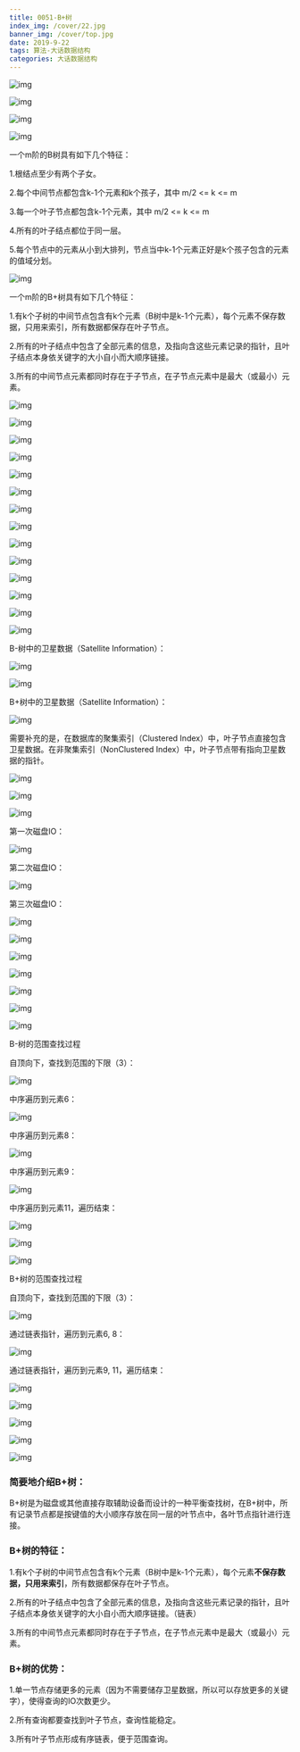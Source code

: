 ```yaml
---
title: 0051-B+树
index_img: /cover/22.jpg
banner_img: /cover/top.jpg
date: 2019-9-22
tags: 算法-大话数据结构
categories: 大话数据结构
---
```




![img](http://img.mp.sohu.com/upload/20170713/17a0c4f672b34e668a0cd2eb214c117d_th.png)

![img](http://img.mp.sohu.com/upload/20170713/c56155c2131e45b0bf69f9ae6cba056e_th.png)

![img](http://img.mp.sohu.com/upload/20170713/164ce3d2504c4d63945e134ca6752a2c_th.png)

![img](http://img.mp.sohu.com/upload/20170713/891ad19fb4294e9293fdca83e8e34616_th.png)

一个m阶的B树具有如下几个特征：

1.根结点至少有两个子女。

2.每个中间节点都包含k-1个元素和k个孩子，其中 m/2 <= k <= m

3.每一个叶子节点都包含k-1个元素，其中 m/2 <= k <= m

4.所有的叶子结点都位于同一层。

5.每个节点中的元素从小到大排列，节点当中k-1个元素正好是k个孩子包含的元素的值域分划。

![img](http://img.mp.sohu.com/upload/20170713/eb790f08a02a4bcbbc7cf3f3f8a95d4d_th.png)

一个m阶的B+树具有如下几个特征：

1.有k个子树的中间节点包含有k个元素（B树中是k-1个元素），每个元素不保存数据，只用来索引，所有数据都保存在叶子节点。

2.所有的叶子结点中包含了全部元素的信息，及指向含这些元素记录的指针，且叶子结点本身依关键字的大小自小而大顺序链接。

3.所有的中间节点元素都同时存在于子节点，在子节点元素中是最大（或最小）元素。

![img](http://img.mp.sohu.com/upload/20170713/ff571cfd72ab4a068ce0867b0e450de8_th.png)

![img](http://img.mp.sohu.com/upload/20170713/d4430eb5e5ef42008b1facec51636dbb_th.png)

![img](http://img.mp.sohu.com/upload/20170713/358025867be14bb99bf8806b98e774d9_th.png)

![img](http://img.mp.sohu.com/upload/20170713/034a86d6e1d94c798e63ab144955c0f6_th.png)

![img](http://img.mp.sohu.com/upload/20170713/86f732dd90b74be3bf9494859fa78d66_th.png)

![img](http://img.mp.sohu.com/upload/20170713/0611ff5a5103461e843ab627f8821419_th.png)

![img](http://img.mp.sohu.com/upload/20170713/adada4999fdd48d4937f5f14c0eb7792_th.png)

![img](http://img.mp.sohu.com/upload/20170713/afffda21578b4d8a90cbdea4976fb5b6_th.png)

![img](http://img.mp.sohu.com/upload/20170713/29583d49358e41fa9c2fbc5169fb7d14_th.png)

![img](http://img.mp.sohu.com/upload/20170713/04eb120cd1e04d3a94c2482abc7deb96_th.png)

![img](http://img.mp.sohu.com/upload/20170713/3ce28ba0a2bd426ebebac9603f728603_th.png)

![img](http://img.mp.sohu.com/upload/20170713/3bd2b4220a0f4d1887e2943a729c40a1_th.png)

![img](http://img.mp.sohu.com/upload/20170713/664e36a4da0f45fcaf6e18b68d36a0b4_th.png)

![img](http://img.mp.sohu.com/upload/20170713/514d587fa73746978200aca252837a44_th.png)

B-树中的卫星数据（Satellite Information）：

![img](http://img.mp.sohu.com/upload/20170713/36efa69561dc4043a17d550133e13a6c_th.png)

![img](http://img.mp.sohu.com/upload/20170713/c3a519a9a9e8456d9be41e69709bafaf_th.png)

B+树中的卫星数据（Satellite Information）：

![img](http://img.mp.sohu.com/upload/20170713/d8ae1b14e9bf4b1890146eb803ee9795_th.png)

需要补充的是，在数据库的聚集索引（Clustered Index）中，叶子节点直接包含卫星数据。在非聚集索引（NonClustered Index）中，叶子节点带有指向卫星数据的指针。

![img](http://img.mp.sohu.com/upload/20170713/7a52624e7add4033bb49c3aa5632a681_th.png)

![img](http://img.mp.sohu.com/upload/20170713/0ae1d08ece1e4daeac37361e86b3d6a6_th.png)

![img](http://img.mp.sohu.com/upload/20170713/32ad0e6237624d718bb9a5346e37792e_th.png)

第一次磁盘IO：

![img](http://img.mp.sohu.com/upload/20170713/6808907785b84be09d8c6b7c8acb5d2a_th.png)

第二次磁盘IO：

![img](http://img.mp.sohu.com/upload/20170713/0193eedf3a5b47129340e2b6c654ef72_th.png)

第三次磁盘IO：

![img](http://img.mp.sohu.com/upload/20170713/68553d369a304d798116f432247c6e3f_th.png)

![img](http://img.mp.sohu.com/upload/20170713/3830300c15bf41f8a2c8fdf8d163fa5b_th.png)

![img](http://img.mp.sohu.com/upload/20170713/baaed98d8fca4fb9806400651953f92d_th.png)

![img](http://img.mp.sohu.com/upload/20170713/99d5067451ec486dbccc37611ff3747c_th.png)

![img](http://img.mp.sohu.com/upload/20170713/7522d2811b5340a7a9b222bc14ba7276_th.png)

![img](http://img.mp.sohu.com/upload/20170713/169def080e8e47a68fc4fdce3451337a_th.png)

![img](http://img.mp.sohu.com/upload/20170713/8db1bc52ab2c418eb9a92fbb1189db98_th.png)

B-树的范围查找过程

自顶向下，查找到范围的下限（3）：

![img](http://img.mp.sohu.com/upload/20170713/bb40b700247c425f9b9d358c726d5e65_th.png)

中序遍历到元素6：

![img](http://img.mp.sohu.com/upload/20170713/244ea6eaee4a4e1d87a33967ff6ef5ff_th.png)

中序遍历到元素8：

![img](http://img.mp.sohu.com/upload/20170713/61f472a56f7840e78de23901cb5e85b2_th.png)

中序遍历到元素9：

![img](http://img.mp.sohu.com/upload/20170713/a7881e1683a8486fa3956d585a97bd6d_th.png)

中序遍历到元素11，遍历结束：

![img](http://img.mp.sohu.com/upload/20170713/c3fc3c097cf94d439c5d6962d2fb8d4e_th.png)

![img](http://img.mp.sohu.com/upload/20170713/1a3c8f93be3249d28b0813f9d0d5e998_th.png)

![img](http://img.mp.sohu.com/upload/20170713/80eff1a11cf24458a5cf80b821d365cd_th.png)

B+树的范围查找过程

自顶向下，查找到范围的下限（3）：

![img](http://img.mp.sohu.com/upload/20170713/c0ef4d22cedf43cc8d21732d27f9be3e_th.png)

通过链表指针，遍历到元素6, 8：

![img](http://img.mp.sohu.com/upload/20170713/005777d81ab247c281f8a1b4bc6b3461_th.png)

通过链表指针，遍历到元素9, 11，遍历结束：

![img](http://img.mp.sohu.com/upload/20170713/e972e47b2c554f789e02e90b26a8b543_th.png)

![img](http://img.mp.sohu.com/upload/20170713/fb9ce5eba2f845c7b378da1921029511_th.png)

![img](http://img.mp.sohu.com/upload/20170713/0ba5c259843a4d0e8ef5d318362f097f_th.png)

![img](http://img.mp.sohu.com/upload/20170713/44cd141ed5094c09a1870d0449f9aab7_th.png)

![img](http://img.mp.sohu.com/upload/20170713/9b5530015b324841a570505798c937f4_th.png)

###  

### 简要地介绍B+树：

​    B+树是为磁盘或其他直接存取辅助设备而设计的一种平衡查找树，在B+树中，所有记录节点都是按键值的大小顺序存放在同一层的叶节点中，各叶节点指针进行连接。

 

### B+树的特征：

1.有k个子树的中间节点包含有k个元素（B树中是k-1个元素），每个元素**不保存数据，只用来索引**，所有数据都保存在叶子节点。

2.所有的叶子结点中包含了全部元素的信息，及指向含这些元素记录的指针，且叶子结点本身依关键字的大小自小而大顺序链接。（链表）

3.所有的中间节点元素都同时存在于子节点，在子节点元素中是最大（或最小）元素。

### B+树的优势：

1.单一节点存储更多的元素（因为不需要储存卫星数据，所以可以存放更多的关键字），使得查询的IO次数更少。

2.所有查询都要查找到叶子节点，查询性能稳定。

3.所有叶子节点形成有序链表，便于范围查询。

